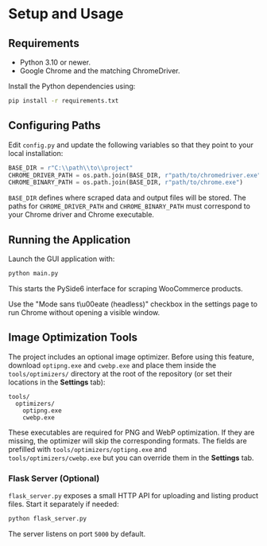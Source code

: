 # Setup and Usage

## Requirements
- Python 3.10 or newer.
- Google Chrome and the matching ChromeDriver.

Install the Python dependencies using:

```bash
pip install -r requirements.txt
```

## Configuring Paths
Edit `config.py` and update the following variables so that they point to your local installation:

```python
BASE_DIR = r"C:\\path\\to\\project"
CHROME_DRIVER_PATH = os.path.join(BASE_DIR, r"path/to/chromedriver.exe")
CHROME_BINARY_PATH = os.path.join(BASE_DIR, r"path/to/chrome.exe")
```

`BASE_DIR` defines where scraped data and output files will be stored. The paths for `CHROME_DRIVER_PATH` and `CHROME_BINARY_PATH` must correspond to your Chrome driver and Chrome executable.

## Running the Application
Launch the GUI application with:

```bash
python main.py
```

This starts the PySide6 interface for scraping WooCommerce products.

Use the "Mode sans t\u00eate (headless)" checkbox in the settings page to run Chrome without opening a visible window.

## Image Optimization Tools
The project includes an optional image optimizer. Before using this feature,
download `optipng.exe` and `cwebp.exe` and place them inside the
`tools/optimizers/` directory at the root of the repository (or set their
locations in the **Settings** tab):

```
tools/
  optimizers/
    optipng.exe
    cwebp.exe
```

These executables are required for PNG and WebP optimization. If they are
missing, the optimizer will skip the corresponding formats.
The fields are prefilled with `tools/optimizers/optipng.exe` and
`tools/optimizers/cwebp.exe` but you can override them in the **Settings** tab.

### Flask Server (Optional)
`flask_server.py` exposes a small HTTP API for uploading and listing product files. Start it separately if needed:

```bash
python flask_server.py
```

The server listens on port `5000` by default.
